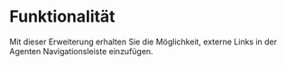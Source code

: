 # Funktionalität

Mit dieser Erweiterung erhalten Sie die Möglichkeit, externe Links in der Agenten Navigationsleiste
einzufügen.
